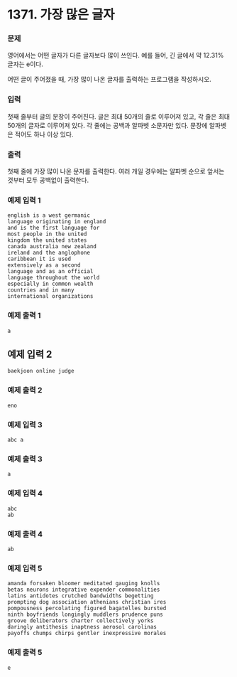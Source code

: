 # 1371. 가장 많은 글자

### 문제
영어에서는 어떤 글자가 다른 글자보다 많이 쓰인다. 예를 들어, 긴 글에서 약 12.31% 글자는 e이다.

어떤 글이 주어졌을 때, 가장 많이 나온 글자를 출력하는 프로그램을 작성하시오.

### 입력
첫째 줄부터 글의 문장이 주어진다. 글은 최대 50개의 줄로 이루어져 있고, 각 줄은 최대 50개의 글자로 이루어져 있다. 각 줄에는 공백과 알파벳 소문자만 있다. 문장에 알파벳은 적어도 하나 이상 있다.

### 출력
첫째 줄에 가장 많이 나온 문자를 출력한다. 여러 개일 경우에는 알파벳 순으로 앞서는 것부터 모두 공백없이 출력한다.

### 예제 입력 1 
```
english is a west germanic
language originating in england
and is the first language for
most people in the united
kingdom the united states
canada australia new zealand
ireland and the anglophone
caribbean it is used
extensively as a second
language and as an official
language throughout the world
especially in common wealth
countries and in many
international organizations
```
### 예제 출력 1 
```
a
```
## 예제 입력 2 
```
baekjoon online judge
```
### 예제 출력 2 
```
eno
```
### 예제 입력 3 
```
abc a
```
### 예제 출력 3 
```
a
```
### 예제 입력 4 
```
abc
ab
```
### 예제 출력 4 
```
ab
```
### 예제 입력 5 
```
amanda forsaken bloomer meditated gauging knolls
betas neurons integrative expender commonalities
latins antidotes crutched bandwidths begetting
prompting dog association athenians christian ires
pompousness percolating figured bagatelles bursted
ninth boyfriends longingly muddlers prudence puns
groove deliberators charter collectively yorks
daringly antithesis inaptness aerosol carolinas
payoffs chumps chirps gentler inexpressive morales
```
### 예제 출력 5 
```
e
```
